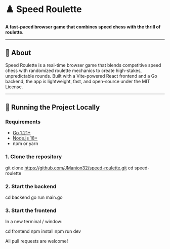 # ♟️ Speed Roulette

**A fast-paced browser game that combines speed chess with the thrill of roulette.**

---

## 🚀 About

Speed Roulette is a real-time browser game that blends competitive speed chess with randomized roulette mechanics to create high-stakes, unpredictable rounds. Built with a Vite-powered React frontend and a Go backend, the app is lightweight, fast, and open-source under the MIT License.

---

## 🧪 Running the Project Locally

### Requirements
- [Go 1.21+](https://go.dev/dl/)
- [Node.js 18+](https://nodejs.org/)
- npm or yarn

### 1. Clone the repository

git clone https://github.com/JManion32/speed-roulette.git
cd speed-roulette

### 2. Start the backend

cd backend
go run main.go

### 3. Start the frontend

In a new terminal / window:

cd frontend
npm install
npm run dev

All pull requests are welcome!
